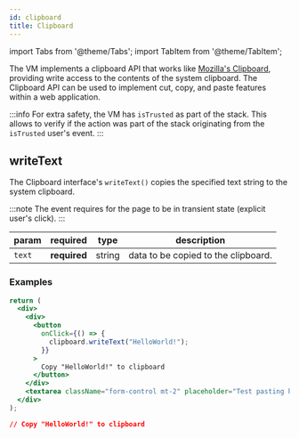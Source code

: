 ```yaml
---
id: clipboard
title: Clipboard
---
```


import Tabs from '@theme/Tabs';
import TabItem from '@theme/TabItem';

The VM implements a clipboard API that works like [Mozilla's Clipboard](https://developer.mozilla.org/en-US/docs/Web/API/Clipboard/writeText), providing write access to the contents of the system clipboard. The Clipboard API can be used to implement cut, copy, and paste features within a web application.

:::info
For extra safety, the VM has `isTrusted` as part of the stack. This allows to verify if the action was part of the stack originating from the `isTrusted` user's event.
:::

## writeText

The Clipboard interface's `writeText()` copies the specified text string to the system clipboard.

:::note
The event requires for the page to be in transient state (explicit user's click).
:::

 | param  | required     | type   | description                         |
 |--------|--------------|--------|-------------------------------------|
 | `text` | **required** | string | data to be copied to the clipboard. |

### Examples

<Tabs>
<TabItem value="request" label="Request" default>

```jsx
return (
  <div>
    <div>
      <button
        onClick={() => {
          clipboard.writeText("HelloWorld!");
        }}
      >
        Copy "HelloWorld!" to clipboard
      </button>
    </div>
    <textarea className="form-control mt-2" placeholder="Test pasting here" />
  </div>
);
```

</TabItem>
<TabItem value="response" label="Response">

```json
// Copy "HelloWorld!" to clipboard
```

</TabItem>
</Tabs>
